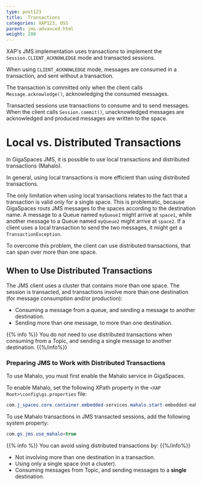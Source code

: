 ```yaml
---
type: post123
title:  Transactions
categories: XAP123, OSS
parent: jms-advanced.html
weight: 200
---
```



XAP's JMS implementation uses transactions to implement the `Session.CLIENT_ACKNOWLEDGE` mode and transacted sessions.

When using `CLIENT_ACKNOWLEDGE` mode, messages are consumed in a transaction, and sent without a transaction.

The transaction is committed only when the client calls `Message.acknowledge()`, acknowledging the consumed messages.

Transacted sessions use transactions to consume and to send messages. When the client calls `Session.commit()`, unacknowledged messages are acknowledged and produced messages are written to the space.

# Local vs. Distributed Transactions

In GigaSpaces JMS, it is possible to use local transactions and distributed transactions (Mahalo).

In general, using local transactions is more efficient than using distributed transactions.

The only limitation when using local transactions relates to the fact that a transaction is valid only for a single space. This is problematic, because GigaSpaces routs JMS messages to the spaces according to the destination name. A message to a Queue named `myQueue1` might arrive at `space1`, while another message to a Queue named `myQueue2` might arrive at `space2`. If a client uses a local transaction to send the two messages, it might get a `TransactionException`.

To overcome this problem, the client can use distributed transactions, that can span over more than one space.

## When to Use Distributed Transactions

The JMS client uses a cluster that contains more than one space. The session is transacted, and transactions involve more than one destination (for message consumption and/or production):

- Consuming a message from a queue, and sending a message to another destination.
- Sending more than one message, to more than one destination.

{{% info %}}
You do not need to use distributed transactions when consuming from a Topic, and sending a single message to another destination.
{{%/info%}}

### Preparing JMS to Work with Distributed Transactions

To use Mahalo, you must first enable the Mahalo service in GigaSpaces.

To enable Mahalo, set the following XPath property in the `<XAP Root>\config\gs.properties` file:


```java
com.j_spaces.core.container.embedded-services.mahalo.start-embedded-mahalo=true
```

To use Mahalo transactions in JMS transacted sessions, add the following system property:


```java
com.gs.jms.use_mahalo=true
```

{{% info %}}
You can avoid using distributed transactions by:
{{%/info%}}

- Not involving more than one destination in a transaction.
- Using only a single space (not a cluster).
- Consuming messages from Topic, and sending messages to a **single** destination.
